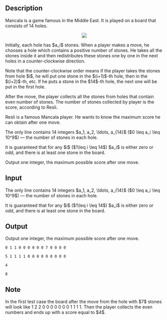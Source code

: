 ## Description

<div><p>Mancala is a game famous in the Middle East. It is played on a board that consists of 14 holes. </p><center> <img class="tex-graphics" src="file://mKjLBsuQ.png" style="max-width: 100.0%;max-height: 100.0%;"> </center><p>Initially, each hole has $a_i$ stones. When a player makes a move, he chooses a hole which contains a <span class="tex-font-style-bf">positive</span> number of stones. He takes all the stones inside it and then redistributes these stones one by one in the next holes in a counter-clockwise direction.</p><p>Note that the counter-clockwise order means if the player takes the stones from hole $i$, he will put one stone in the $(i+1)$-th hole, then in the $(i+2)$-th, etc. If he puts a stone in the $14$-th hole, the next one will be put in the first hole.</p><p>After the move, the player collects all the stones from holes that contain even number of stones. The number of stones collected by player is the score, according to Resli.</p><p>Resli is a famous Mancala player. He wants to know the maximum score he can obtain after one move.</p></div><div class="input-specification"><p>The only line contains 14 integers $a_1, a_2, \ldots, a_{14}$ ($0 \leq a_i \leq 10^9$)&nbsp;— the number of stones in each hole.</p><p>It is guaranteed that for any $i$ ($1\leq i \leq 14$) $a_i$ is either zero or odd, and there is at least one stone in the board.</p></div><div class="output-specification"><p>Output one integer, the maximum possible score after one move.</p></div>

## Input

<p>The only line contains 14 integers $a_1, a_2, \ldots, a_{14}$ ($0 \leq a_i \leq 10^9$)&nbsp;— the number of stones in each hole.</p><p>It is guaranteed that for any $i$ ($1\leq i \leq 14$) $a_i$ is either zero or odd, and there is at least one stone in the board.</p>

## Output

<p>Output one integer, the maximum possible score after one move.</p>





```input1
0 1 1 0 0 0 0 0 0 7 0 0 0 0

```




```input2
5 1 1 1 1 0 0 0 0 0 0 0 0 0

```




```output1
4

```




```output2
8

```



## Note

<p>In the first test case the board after the move from the hole with $7$ stones will look like <span class="tex-font-style-tt">1 2 2 0 0 0 0 0 0 0 1 1 1 1</span>. Then the player collects the even numbers and ends up with a score equal to $4$.</p>
